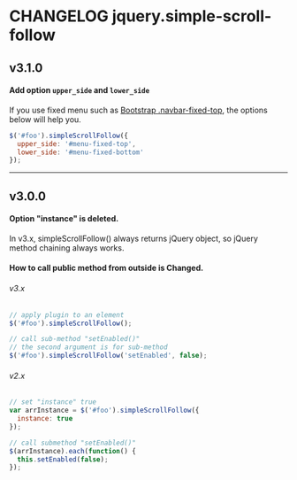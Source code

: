 # CHANGELOG jquery.simple-scroll-follow

## v3.1.0
#### Add option `upper_side` and `lower_side`
If you use fixed menu such as [Bootstrap .navbar-fixed-top](http://getbootstrap.com/components/#navbar-fixed-top), the options below will help you.

```javascript
$('#foo').simpleScrollFollow({
  upper_side: '#menu-fixed-top',
  lower_side: '#menu-fixed-bottom'
});
```

- - -
## v3.0.0
#### Option "instance" is deleted.
In v3.x, simpleScrollFollow() always returns jQuery object, so jQuery method chaining always works.

#### How to call public method from outside is Changed.
###### v3.x
```javascript
// apply plugin to an element
$('#foo').simpleScrollFollow();

// call sub-method "setEnabled()"
// the second argument is for sub-method
$('#foo').simpleScrollFollow('setEnabled', false);
```

###### v2.x
```javascript
// set "instance" true
var arrInstance = $('#foo').simpleScrollFollow({
  instance: true
});

// call submethod "setEnabled()"
$(arrInstance).each(function() {
  this.setEnabled(false);
});
```